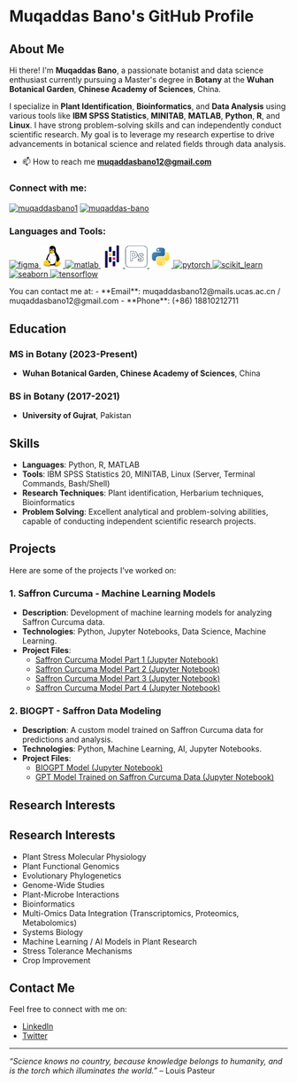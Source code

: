 # Muqaddas Bano's GitHub Profile

## About Me

Hi there! I'm **Muqaddas Bano**, a passionate botanist and data science enthusiast currently pursuing a Master's degree in **Botany** at the **Wuhan Botanical Garden**, **Chinese Academy of Sciences**, China.

I specialize in **Plant Identification**, **Bioinformatics**, and **Data Analysis** using various tools like **IBM SPSS Statistics**, **MINITAB**, **MATLAB**, **Python**, **R**, and **Linux**. I have strong problem-solving skills and can independently conduct scientific research. My goal is to leverage my research expertise to drive advancements in botanical science and related fields through data analysis.

- 📫 How to reach me **muqaddasbano12@gmail.com**

<h3 align="left">Connect with me:</h3>
<p align="left">
<a href="https://twitter.com/muqaddasbano1" target="blank"><img align="center" src="https://raw.githubusercontent.com/rahuldkjain/github-profile-readme-generator/master/src/images/icons/Social/twitter.svg" alt="muqaddasbano1" height="30" width="40" /></a>
<a href="https://linkedin.com/in/muqaddas-bano" target="blank"><img align="center" src="https://raw.githubusercontent.com/rahuldkjain/github-profile-readme-generator/master/src/images/icons/Social/linked-in-alt.svg" alt="muqaddas-bano" height="30" width="40" /></a>
</p>

<h3 align="left">Languages and Tools:</h3>
<p align="left"> <a href="https://www.figma.com/" target="_blank" rel="noreferrer"> <img src="https://www.vectorlogo.zone/logos/figma/figma-icon.svg" alt="figma" width="40" height="40"/> </a> <a href="https://www.linux.org/" target="_blank" rel="noreferrer"> <img src="https://raw.githubusercontent.com/devicons/devicon/master/icons/linux/linux-original.svg" alt="linux" width="40" height="40"/> </a> <a href="https://www.mathworks.com/" target="_blank" rel="noreferrer"> <img src="https://upload.wikimedia.org/wikipedia/commons/2/21/Matlab_Logo.png" alt="matlab" width="40" height="40"/> </a> <a href="https://pandas.pydata.org/" target="_blank" rel="noreferrer"> <img src="https://raw.githubusercontent.com/devicons/devicon/2ae2a900d2f041da66e950e4d48052658d850630/icons/pandas/pandas-original.svg" alt="pandas" width="40" height="40"/> </a> <a href="https://www.photoshop.com/en" target="_blank" rel="noreferrer"> <img src="https://raw.githubusercontent.com/devicons/devicon/master/icons/photoshop/photoshop-line.svg" alt="photoshop" width="40" height="40"/> </a> <a href="https://www.python.org" target="_blank" rel="noreferrer"> <img src="https://raw.githubusercontent.com/devicons/devicon/master/icons/python/python-original.svg" alt="python" width="40" height="40"/> </a> <a href="https://pytorch.org/" target="_blank" rel="noreferrer"> <img src="https://www.vectorlogo.zone/logos/pytorch/pytorch-icon.svg" alt="pytorch" width="40" height="40"/> </a> <a href="https://scikit-learn.org/" target="_blank" rel="noreferrer"> <img src="https://upload.wikimedia.org/wikipedia/commons/0/05/Scikit_learn_logo_small.svg" alt="scikit_learn" width="40" height="40"/> </a> <a href="https://seaborn.pydata.org/" target="_blank" rel="noreferrer"> <img src="https://seaborn.pydata.org/_images/logo-mark-lightbg.svg" alt="seaborn" width="40" height="40"/> </a> <a href="https://www.tensorflow.org" target="_blank" rel="noreferrer"> <img src="https://www.vectorlogo.zone/logos/tensorflow/tensorflow-icon.svg" alt="tensorflow" width="40" height="40"/> </a> </p>
You can contact me at:
- **Email**: muqaddasbano12@mails.ucas.ac.cn / muqaddasbano12@gmail.com
- **Phone**: (+86) 18810212711

## Education

### MS in Botany (2023-Present)
- **Wuhan Botanical Garden, Chinese Academy of Sciences**, China

### BS in Botany (2017-2021)
- **University of Gujrat**, Pakistan

## Skills
- **Languages**: Python, R, MATLAB
- **Tools**: IBM SPSS Statistics 20, MINITAB, Linux (Server, Terminal Commands, Bash/Shell)
- **Research Techniques**: Plant identification, Herbarium techniques, Bioinformatics
- **Problem Solving**: Excellent analytical and problem-solving abilities, capable of conducting independent scientific research projects.

## Projects

Here are some of the projects I've worked on:

### 1. **Saffron Curcuma - Machine Learning Models**
- **Description**: Development of machine learning models for analyzing Saffron Curcuma data.
- **Technologies**: Python, Jupyter Notebooks, Data Science, Machine Learning.
- **Project Files**: 
  - [Saffron Curcuma Model Part 1 (Jupyter Notebook)](https://github.com/Muqaddas-Bano/muqaddasbano.github.io/blob/81fc7dc4d0dfb8b03abe83a69fe900a151baf381/Machine_learning_Saffron_Project_part_1_with_outputs%20(1).ipynb)
  - [Saffron Curcuma Model Part 2 (Jupyter Notebook)](https://github.com/Muqaddas-Bano/muqaddasbano.github.io/blob/22261fa18e822c53ec78a0a3c8ee729db3582053/Machine_learning_Saffron_Project_part_2_with_outputs%20(1).ipynb)
  - [Saffron Curcuma Model Part 3 (Jupyter Notebook)](https://github.com/Muqaddas-Bano/muqaddasbano.github.io/blob/81fc7dc4d0dfb8b03abe83a69fe900a151baf381/Machine_learning_Saffron_Project_part_3_with_outputs%20(3).ipynb)
  - [Saffron Curcuma Model Part 4 (Jupyter Notebook)](https://github.com/Muqaddas-Bano/muqaddasbano.github.io/blob/81fc7dc4d0dfb8b03abe83a69fe900a151baf381/Machine_learning_Saffron_Project_part_4_with_outputs%20(1).ipynb)
  
### 2. **BIOGPT - Saffron Data Modeling**
- **Description**: A custom model trained on Saffron Curcuma data for predictions and analysis.
- **Technologies**: Python, Machine Learning, AI, Jupyter Notebooks.
- **Project Files**: 
  - [BIOGPT Model (Jupyter Notebook)](https://github.com/Muqaddas-Bano/muqaddasbano.github.io/blob/22261fa18e822c53ec78a0a3c8ee729db3582053/BIOGPT%20model%20trained%20on%20Saffron%20Data.ipynb)
  - [GPT Model Trained on Saffron Curcuma Data (Jupyter Notebook)](https://github.com/Muqaddas-Bano/muqaddasbano.github.io/blob/22261fa18e822c53ec78a0a3c8ee729db3582053/GPT%20model%20trained%20on%20Saffron%20Curcuma%20Data.ipynb)

## Research Interests
## Research Interests
- Plant Stress Molecular Physiology
- Plant Functional Genomics
- Evolutionary Phylogenetics
- Genome-Wide Studies
- Plant-Microbe Interactions
- Bioinformatics
- Multi-Omics Data Integration (Transcriptomics, Proteomics, Metabolomics)
- Systems Biology
- Machine Learning / AI Models in Plant Research
- Stress Tolerance Mechanisms
- Crop Improvement
  


## Contact Me
Feel free to connect with me on:
- [LinkedIn](https://www.linkedin.com/in/muqaddas-bano)
- [Twitter](https://x.com/muqaddasbano1)

---

*“Science knows no country, because knowledge belongs to humanity, and is the torch which illuminates the world.”* – Louis Pasteur

